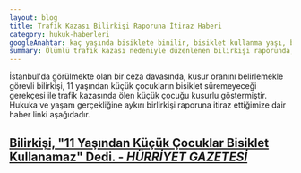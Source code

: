 ```yaml
---
layout: blog
title: Trafik Kazası Bilirkişi Raporuna İtiraz Haberi
category: hukuk-haberleri
googleAnahtar: kaç yaşında bisiklete binilir, bisiklet kullanma yaşı, bisiklet, avukat, avukat baran doğan
summary: Ölümlü trafik kazası nedeniyle düzenlenen bilirkişi raporunda, 11 yaşından küçük çocukların bisiklet kullanmayacağına dair yapılan bilirkişi tespitine itirazlarımızı konu alan haber 
---
```

İstanbul'da görülmekte olan bir ceza davasında, kusur oranını belirlemekle görevli bilirkişi, 11 yaşından küçük çocukların bisiklet süremeyeceği gerekçesi ile trafik kazasında ölen küçük çocuğu kusurlu göstermiştir. Hukuka ve yaşam gerçekliğine aykırı birlirkişi raporuna itiraz ettiğimize dair haber linki aşağıdadır.

[Bilirkişi, "11 Yaşından Küçük Çocuklar Bisiklet Kullanamaz" Dedi. - ***HÜRRİYET GAZETESİ***](http://www.hurriyet.com.tr/gundem/26405746.asp)
---
